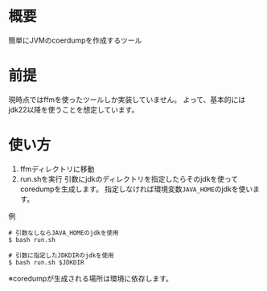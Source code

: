 # 概要

簡単にJVMのcoerdumpを作成するツール

# 前提

現時点ではffmを使ったツールしか実装していません。
よって、基本的にはjdk22以降を使うことを想定しています。

# 使い方

1. ffmディレクトリに移動
2. run.shを実行
引数にjdkのディレクトリを指定したらそのjdkを使ってcoredumpを生成します。
指定しなければ環境変数`JAVA_HOME`のjdkを使います。

例
```
# 引数なしならJAVA_HOMEのjdkを使用
$ bash run.sh

# 引数に指定したJDKDIRのjdkを使用
$ bash run.sh $JDKDIR
```

※coredumpが生成される場所は環境に依存します。
